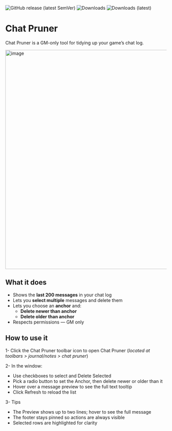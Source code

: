 ![GitHub release (latest SemVer)](https://img.shields.io/github/v/release/paulcheeba/chat-pruner?sort=semver) <!-- Total downloads across all releases -->![Downloads](https://img.shields.io/github/downloads/paulcheeba/chat-pruner/total) <!-- Downloads of latest release only -->![Downloads (latest)](https://img.shields.io/github/downloads/paulcheeba/chat-pruner/latest/total)

# Chat Pruner

Chat Pruner is a GM-only tool for tidying up your game’s chat log.

<img width="847" height="685" alt="image" src="https://github.com/user-attachments/assets/c966145c-b152-48a3-b2ea-81e1edc9892b" />


## What it does

- Shows the **last 200 messages** in your chat log  
- Lets you **select multiple** messages and delete them  
- Lets you choose an **anchor** and:
  - **Delete newer than anchor**
  - **Delete older than anchor**
- Respects permissions — GM only

## How to use it

1- Click the Chat Pruner toolbar icon to open Chat Pruner (_located at toolbars > journal/notes > chat pruner_)

2- In the window:
- Use checkboxes to select and Delete Selected
- Pick a radio button to set the Anchor, then delete newer or older than it
- Hover over a message preview to see the full text tooltip
- Click Refresh to reload the list

3- Tips
- The Preview shows up to two lines; hover to see the full message
- The footer stays pinned so actions are always visible
- Selected rows are highlighted for clarity
